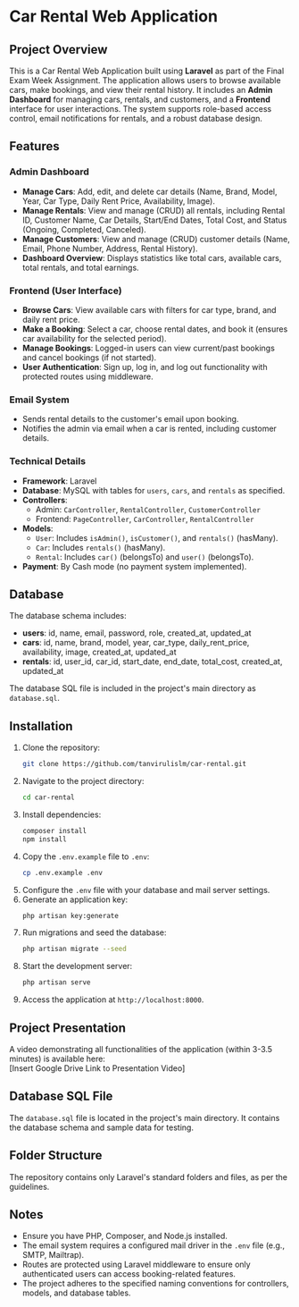 # Car Rental Web Application

## Project Overview
This is a Car Rental Web Application built using **Laravel** as part of the Final Exam Week Assignment. The application allows users to browse available cars, make bookings, and view their rental history. It includes an **Admin Dashboard** for managing cars, rentals, and customers, and a **Frontend** interface for user interactions. The system supports role-based access control, email notifications for rentals, and a robust database design.

## Features

### Admin Dashboard
- **Manage Cars**: Add, edit, and delete car details (Name, Brand, Model, Year, Car Type, Daily Rent Price, Availability, Image).
- **Manage Rentals**: View and manage (CRUD) all rentals, including Rental ID, Customer Name, Car Details, Start/End Dates, Total Cost, and Status (Ongoing, Completed, Canceled).
- **Manage Customers**: View and manage (CRUD) customer details (Name, Email, Phone Number, Address, Rental History).
- **Dashboard Overview**: Displays statistics like total cars, available cars, total rentals, and total earnings.

### Frontend (User Interface)
- **Browse Cars**: View available cars with filters for car type, brand, and daily rent price.
- **Make a Booking**: Select a car, choose rental dates, and book it (ensures car availability for the selected period).
- **Manage Bookings**: Logged-in users can view current/past bookings and cancel bookings (if not started).
- **User Authentication**: Sign up, log in, and log out functionality with protected routes using middleware.

### Email System
- Sends rental details to the customer's email upon booking.
- Notifies the admin via email when a car is rented, including customer details.

### Technical Details
- **Framework**: Laravel
- **Database**: MySQL with tables for `users`, `cars`, and `rentals` as specified.
- **Controllers**:
  - Admin: `CarController`, `RentalController`, `CustomerController`
  - Frontend: `PageController`, `CarController`, `RentalController`
- **Models**:
  - `User`: Includes `isAdmin()`, `isCustomer()`, and `rentals()` (hasMany).
  - `Car`: Includes `rentals()` (hasMany).
  - `Rental`: Includes `car()` (belongsTo) and `user()` (belongsTo).
- **Payment**: By Cash mode (no payment system implemented).

## Database
The database schema includes:
- **users**: id, name, email, password, role, created_at, updated_at
- **cars**: id, name, brand, model, year, car_type, daily_rent_price, availability, image, created_at, updated_at
- **rentals**: id, user_id, car_id, start_date, end_date, total_cost, created_at, updated_at

The database SQL file is included in the project's main directory as `database.sql`.

## Installation
1. Clone the repository:
   ```bash
   git clone https://github.com/tanvirulislm/car-rental.git
   ```
2. Navigate to the project directory:
   ```bash
   cd car-rental
   ```
3. Install dependencies:
   ```bash
   composer install
   npm install
   ```
4. Copy the `.env.example` file to `.env`:
   ```bash
   cp .env.example .env
   ```
5. Configure the `.env` file with your database and mail server settings.
6. Generate an application key:
   ```bash
   php artisan key:generate
   ```
7. Run migrations and seed the database:
   ```bash
   php artisan migrate --seed
   ```
8. Start the development server:
   ```bash
   php artisan serve
   ```
9. Access the application at `http://localhost:8000`.

## Project Presentation
A video demonstrating all functionalities of the application (within 3-3.5 minutes) is available here:  
[Insert Google Drive Link to Presentation Video]

## Database SQL File
The `database.sql` file is located in the project's main directory. It contains the database schema and sample data for testing.

## Folder Structure
The repository contains only Laravel's standard folders and files, as per the guidelines.

## Notes
- Ensure you have PHP, Composer, and Node.js installed.
- The email system requires a configured mail driver in the `.env` file (e.g., SMTP, Mailtrap).
- Routes are protected using Laravel middleware to ensure only authenticated users can access booking-related features.
- The project adheres to the specified naming conventions for controllers, models, and database tables.
